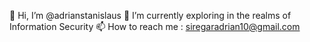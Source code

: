 👋 Hi, I’m @adrianstanislaus
👀 I’m currently exploring in the realms of Information Security
📫 How to reach me : siregaradrian10@gmail.com

<!---
adrianstanislaus/adrianstanislaus is a ✨ special ✨ repository because its `README.md` (this file) appears on your GitHub profile.
You can click the Preview link to take a look at your changes.
--->

